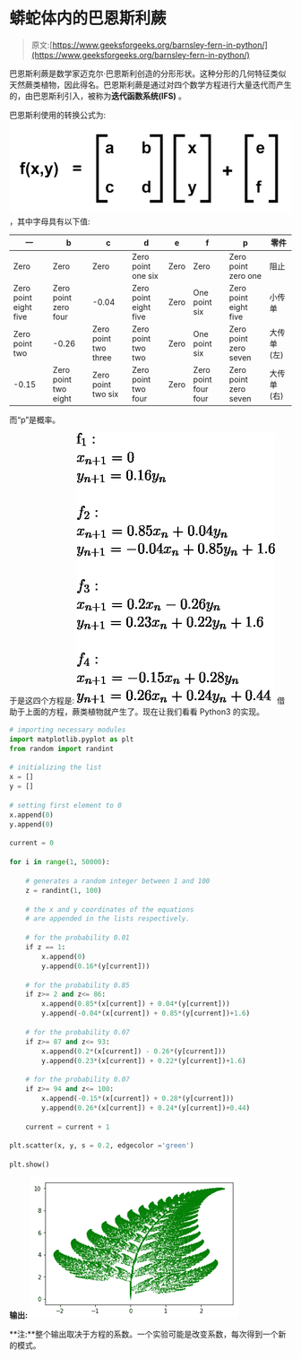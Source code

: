 # 蟒蛇体内的巴恩斯利蕨

> 原文:[https://www.geeksforgeeks.org/barnsley-fern-in-python/](https://www.geeksforgeeks.org/barnsley-fern-in-python/)

巴恩斯利蕨是数学家迈克尔·巴恩斯利创造的分形形状。这种分形的几何特征类似天然蕨类植物，因此得名。巴恩斯利蕨是通过对四个数学方程进行大量迭代而产生的，由巴恩斯利引入，被称为**迭代函数系统(IFS)** 。

巴恩斯利使用的转换公式为:
![](img/817a4d52349a46b2b6e020a0e30dab35.png)
，其中字母具有以下值:

| **一** | **b** | **c** | **d** | **e** | **f** | **p** | **零件** |
| --- | --- | --- | --- | --- | --- | --- | --- |
| Zero | Zero | Zero | Zero point one six | Zero | Zero | Zero point zero one | 阻止 |
| Zero point eight five | Zero point zero four | -0.04 | Zero point eight five | Zero | One point six | Zero point eight five | 小传单 |
| Zero point two | -0.26 | Zero point two three | Zero point two two | Zero | One point six | Zero point zero seven | 大传单(左) |
| -0.15 | Zero point two eight | Zero point two six | Zero point two four | Zero | Zero point four four | Zero point zero seven | 大传单(右) |

而“p”是概率。

于是这四个方程是:
![  f_1 :\\     x_{n+1} = 0\\     y_{n+1} = 0.16 y_n\\ \\ f_2 :\\     x_{n+1} = 0.85 x_n + 0.04 y_n\\     y_{n+1} = -0.04 x_n + 0.85 y_n + 1.6\\ \\ f_3 :\\     x_{n+1} = 0.2 x_n - 0.26 y_n\\     y_{n+1} = 0.23 x_n + 0.22 y_n + 1.6\\ \\ f_4 :\\     x_{n+1} = -0.15 x_n + 0.28 y_n\\     y_{n+1} = 0.26 x_n + 0.24 y_n + 0.44\\ ](img/ffeef5debc6148bb548777b4f16c0ecc.png "Rendered by QuickLaTeX.com")
借助于上面的方程，蕨类植物就产生了。现在让我们看看 Python3 的实现。

```py
# importing necessary modules
import matplotlib.pyplot as plt
from random import randint

# initializing the list
x = []
y = []

# setting first element to 0
x.append(0)
y.append(0)

current = 0

for i in range(1, 50000):

    # generates a random integer between 1 and 100
    z = randint(1, 100)

    # the x and y coordinates of the equations
    # are appended in the lists respectively.

    # for the probability 0.01
    if z == 1:
        x.append(0)
        y.append(0.16*(y[current]))

    # for the probability 0.85    
    if z>= 2 and z<= 86:
        x.append(0.85*(x[current]) + 0.04*(y[current]))
        y.append(-0.04*(x[current]) + 0.85*(y[current])+1.6)

    # for the probability 0.07    
    if z>= 87 and z<= 93:
        x.append(0.2*(x[current]) - 0.26*(y[current]))
        y.append(0.23*(x[current]) + 0.22*(y[current])+1.6)

    # for the probability 0.07    
    if z>= 94 and z<= 100:
        x.append(-0.15*(x[current]) + 0.28*(y[current]))
        y.append(0.26*(x[current]) + 0.24*(y[current])+0.44)

    current = current + 1

plt.scatter(x, y, s = 0.2, edgecolor ='green')

plt.show()        
```

**输出:**
![](img/8ffe2fa44ec6009f74d946b3faec4451.png)

**注:**整个输出取决于方程的系数。一个实验可能是改变系数，每次得到一个新的模式。
